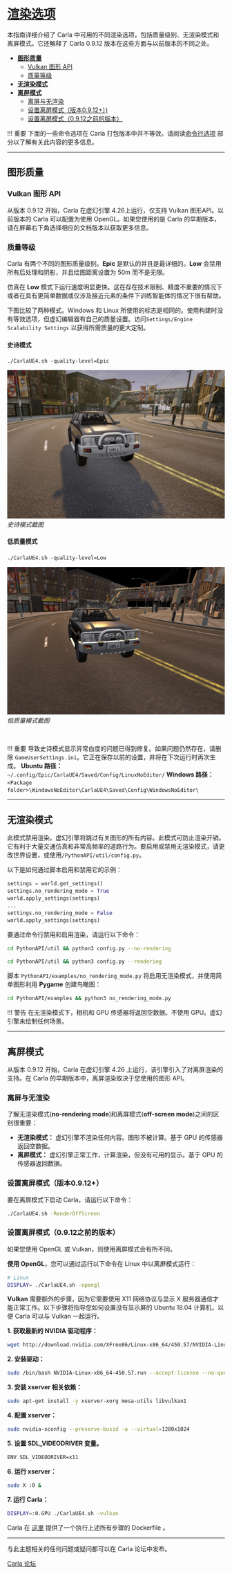 # [渲染选项](https://carla.readthedocs.io/en/latest/adv_rendering_options/#no-rendering-mode) 

本指南详细介绍了 Carla 中可用的不同渲染选项，包括质量级别、无渲染模式和离屏模式。它还解释了 Carla 0.9.12 版本在这些方面与以前版本的不同之处。

- [__图形质量__](#graphics-quality)  
	- [Vulkan 图形 API](#vulkan-graphics-api)  
	- [质量等级](#quality-levels)  
- [__无渲染模式__](#no-rendering-mode)  
- [__离屏模式__](#off-screen-mode)  
	- [离屏与无渲染](#off-screen-vs-no-rendering)
	- [设置离屏模式（版本0.9.12+）)](#setting-off-screen-mode-version-0912)
	- [设置离屏模式（0.9.12之前的版本）](#setting-off-screen-mode-versions-prior-to-0912)


!!! 重要
    下面的一些命令选项在 Carla 打包版本中并不等效。请阅读[命令行选项](start_quickstart.md#command-line-options) 部分以了解有关此内容的更多信息。

---
## 图形质量

### Vulkan 图形 API

从版本 0.9.12 开始，Carla 在虚幻引擎 4.26上运行，仅支持 Vulkan 图形API。以前版本的 Carla 可以配置为使用 OpenGL。如果您使用的是 Carla 的早期版本，请在屏幕右下角选择相应的文档版本以获取更多信息。

### 质量等级

Carla 有两个不同的图形质量级别。__Epic__ 是默认的并且是最详细的。__Low__ 会禁用所有后处理和阴影，并且绘图距离设置为 50m 而不是无限。

仿真在 __Low__ 模式下运行速度明显更快。这在存在技术限制、精度不重要的情况下或者在具有更简单数据或仅涉及接近元素的条件下训练智能体的情况下很有帮助。

下图比较了两种模式。Windows 和 Linux 所使用的标志是相同的。使用构建时没有等效选项，但虚幻编辑器有自己的质量设置。访问`Settings/Engine Scalability Settings` 以获得所需质量的更大定制。


#### 史诗模式
`./CarlaUE4.sh -quality-level=Epic`

![Epic mode screenshot](img/rendering_quality_epic.jpg)
*史诗模式截图*

#### 低质量模式
`./CarlaUE4.sh -quality-level=Low`

![Low mode screenshot](img/rendering_quality_low.jpg)
*低质量模式截图*

<br>

!!! 重要
    导致史诗模式显示异常白度的问题已得到修复。如果问题仍然存在，请删除 `GameUserSettings.ini`。它正在保存以前的设置，并将在下次运行时再次生成。 __Ubuntu 路径：__ `  ~/.config/Epic/CarlaUE4/Saved/Config/LinuxNoEditor/` __Windows 路径：__ `<Package folder>\WindowsNoEditor\CarlaUE4\Saved\Config\WindowsNoEditor\`

---
## 无渲染模式

此模式禁用渲染。虚幻引擎将跳过有关图形的所有内容。此模式可防止渲染开销。它有利于大量交通仿真和非常高频率的道路行为。要启用或禁用无渲染模式，请更改世界设置，或使用`/PythonAPI/util/config.py`。

以下是如何通过脚本启用和禁用它的示例：

```py
settings = world.get_settings()
settings.no_rendering_mode = True
world.apply_settings(settings)
...
settings.no_rendering_mode = False
world.apply_settings(settings)
```
要通过命令行禁用和启用渲染，请运行以下命令：

```sh
cd PythonAPI/util && python3 config.py --no-rendering
```
```sh
cd PythonAPI/util && python3 config.py --rendering
```

脚本 `PythonAPI/examples/no_rendering_mode.py` 将启用无渲染模式，并使用简单图形利用 __Pygame__ 创建鸟瞰图：

```sh
cd PythonAPI/examples && python3 no_rendering_mode.py
```

!!! 警告
    在无渲染模式下，相机和 GPU 传感器将返回空数据。不使用 GPU。虚幻引擎未绘制任何场景。

---
## 离屏模式

从版本 0.9.12 开始，Carla 在虚幻引擎 4.26 上运行，该引擎引入了对离屏渲染的支持。在 Carla 的早期版本中，离屏渲染取决于您使用的图形 API。


### 离屏与无渲染

了解无渲染模式(__no-rendering mode__)和离屏模式(__off-screen mode__)之间的区别很重要：

- __无渲染模式：__ 虚幻引擎不渲染任何内容。图形不被计算。基于 GPU 的传感器返回空数据。
- __离屏模式：__ 虚幻引擎正常工作，计算渲染，但没有可用的显示。基于 GPU 的传感器返回数据。

### 设置离屏模式（版本0.9.12+）

要在离屏模式下启动 Carla，请运行以下命令：

```sh
./CarlaUE4.sh -RenderOffScreen
```

### 设置离屏模式（0.9.12之前的版本）

如果您使用 OpenGL 或 Vulkan，则使用离屏模式会有所不同。

__使用 OpenGL__，您可以通过运行以下命令在 Linux 中以离屏模式运行：

```sh
# Linux
DISPLAY= ./CarlaUE4.sh -opengl
```

__Vulkan__ 需要额外的步骤，因为它需要使用 X11 网络协议与显示 X 服务器通信才能正常工作。以下步骤将指导您如何设置没有显示屏的 Ubuntu 18.04 计算机，以便 Carla 可以与 Vulkan 一起运行。

__1. 获取最新的 NVIDIA 驱动程序：__

```sh
wget http://download.nvidia.com/XFree86/Linux-x86_64/450.57/NVIDIA-Linux-x86_64-450.57.run
```

__2. 安装驱动：__

```sh
sudo /bin/bash NVIDIA-Linux-x86_64-450.57.run --accept-license --no-questions --ui=none
```

__3. 安装 xserver 相关依赖：__

```sh
sudo apt-get install -y xserver-xorg mesa-utils libvulkan1
```

__4. 配置 xserver：__

```sh
sudo nvidia-xconfig --preserve-busid -a --virtual=1280x1024
```

__5. 设置 SDL_VIDEODRIVER 变量。__

```sh
ENV SDL_VIDEODRIVER=x11
```

__6. 运行 xserver：__

```sh
sudo X :0 &
```

__7. 运行 Carla：__

```sh
DISPLAY=:0.GPU ./CarlaUE4.sh -vulkan
```

Carla 在 [这里](https://github.com/carla-simulator/carla/blob/0.9.12/Util/Docker/Release.Dockerfile) 提供了一个执行上述所有步骤的 Dockerfile 。

---

与此主题相关的任何问题或疑问都可以在 Carla 论坛中发布。

<div class="build-buttons">
<p>
<a href="https://github.com/carla-simulator/carla/discussions/" target="_blank" class="btn btn-neutral" title="Go to the CARLA forum">
Carla 论坛</a>
</p>
</div>

